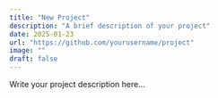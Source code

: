 ```yaml
---
title: "New Project"
description: "A brief description of your project"
date: 2025-01-23
url: "https://github.com/yourusername/project"
image: ""
draft: false
---
```


Write your project description here...
